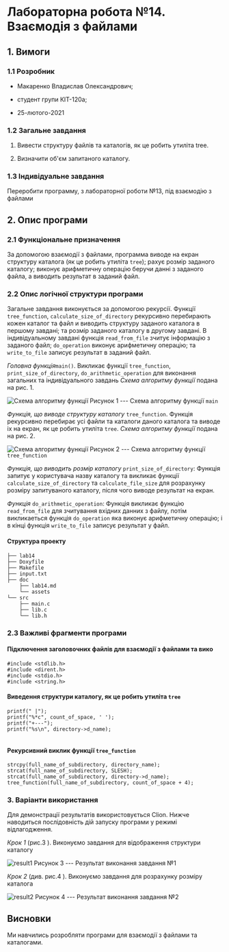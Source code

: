 ﻿
# Лабораторна робота №14. Взаємодія з файлами

## 1. Вимоги

### 1.1 Розробник

- Макаренко Владислав Олександрович;

- студент групи КІТ-120а;

- 25-лютого-2021

### 1.2 Загальне завдання

1. Вивести структуру файлів та каталогів, як це робить утиліта tree.

 2. Визначити об'єм запитаного каталогу. 

### 1.3 Індивідуальне завдання

 Переробити программу, з лабораторної роботи №13, під взаємодію з файлами
 
## 2. Опис програми

### 2.1 Функціональне призначення

За допомогою взаємодії з файлами, программа виводе на екран структуру каталога (як це робить утиліта `tree`); рахує розмір заданого каталогу; виконує арифметичну операцію беручи данні з заданого файла, а виводить результат в заданий файл.

### 2.2 Опис логічної структури програми

Загальне завдання виконується за допомогою рекурсії. Функції `tree_function`, `calculate_size_of_directory` рекурсивно перебирають кожен каталог та файл и виводить структуру заданого каталога в першому завдані; та розмір заданого каталогу в другому завдані. В індивідуальному завдані функція `read_from_file` зчитує інформацію з заданого файл; `do_operation` виконує арифметичну операцію; та `write_to_file`  записує результат в заданий файл.

_Головна функція_`main()`. Викликає функції `tree_function`, `print_size_of_directory`,  `do_arithmetic_operation` для виконання загальних та індивідуального завдань
 _Схема алгоритму функції_ подана на рис. 1.

![Схема алгоритму функції](https://github.com/Vlad-Makarenko/Programing-repo/blob/main/lab14/doc/assets/main.png?raw=true)
Рисунок 1  --- Схема алгоритму функції `main`


_Функція, що виводе структуру каталогу_ `tree_function`. Функція рекурсивно перебирає усі файли та каталоги даного каталога та виводе іх на екран, як це робить утиліта `tree`.
_Схема алгоритму функції_ подана на рис. 2.

![Схема алгоритму функції](https://github.com/Vlad-Makarenko/Programing-repo/blob/main/lab14/doc/assets/tree_function.png?raw=true)
Рисунок 2 --- Схема алгоритму функції `tree_function`

_Функція, що виводить розмір каталогу_ `print_size_of_directory`:
 Функція запитує у користувача назву каталогу та викликає функції `calculate_size_of_directory` та `calculate_file_size` для розрахунку розміру запитуваного каталогу, після чого виводе результат на екран.

_Функція_ `do_arithmetic_operation`:
 Функція викликає функцію `read_from_file` для зчитування вхідних данних з файлу, потім викликаеться функція `do_operation` яка виконує арифметичну операцію; і в кінці функція `write_to_file` записує результат у файл.


#### Структура проекту

    ├── lab14
    ├── Doxyfile
    ├── Makefile
    ├── input.txt
    ├── doc
        ├── lab14.md
        └── assets
    └── src
        ├── main.c
        ├── lib.c
        └── lib.h

### 2.3 Важливі фрагменти програми

#### Підключення заголовочних файлів для взаємодії з файлами та вико

    #include <stdlib.h>  
	#include <dirent.h>  
	#include <stdio.h>  
	#include <string.h>

#### Виведення структури каталогу, як це робить утиліта `tree`

``` 
printf(" |");  
printf("%*c", count_of_space, ' ');  
printf("+---");  
printf("%s\n", directory->d_name);
  
```
#### Рекурсивний виклик функції  `tree_function`

```
strcpy(full_name_of_subdirectory, directory_name);  
strcat(full_name_of_subdirectory, SLESH);  
strcat(full_name_of_subdirectory, directory->d_name);  
tree_function(full_name_of_subdirectory, count_of_space + 4);
```


### 3. Варіанти використання

Для демонстрації результатів використовується Clion. Нижче наводиться послідовність  дій запуску програми у режимі відлагодження.

_Крок 1_ (рис.3 ). Виконуємо завдання для відображення структури каталогу

![result1](https://github.com/Vlad-Makarenko/Programing-repo/blob/main/lab14/doc/assets/Task1.png?raw=true)
Рисунок 3 --- Результат виконання завдання №1

_Крок 2_ (див. рис.4 ). Виконуємо завдання для розрахунку розміру каталога

![result2](https://github.com/Vlad-Makarenko/Programing-repo/blob/main/lab14/doc/assets/Task2.png?raw=true)
Рисунок 4 --- Результат виконання завдання №2


## Висновки

Ми навчились розробляти програми для взаємодії з файлами та каталогами.

